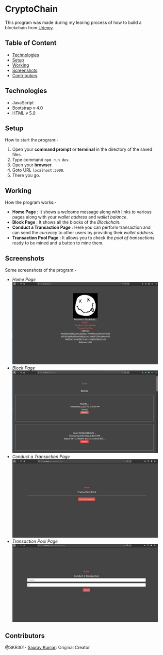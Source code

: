 # CryptoChain 
  This program was made during my learing process of how to build a blockchain from [Udemy](https://www.udemy.com/course/build-blockchain-full-stack).
  
  ## Table of Content
  - [Technologies](#technologies)
  - [Setup](#setup)
  - [Working](#working)
  - [Screenshots](#screenshots)
  - [Contributors](#contributors)
  
  ## Technologies
  - JavaScript
  - Bootstrap v 4.0
  - HTML v 5.0
  
  ## Setup
  How to start the program:-
  1. Open your **command prompt** or **terminal** in the directory of the saved files.
  2. Type command `npm run dev`.
  3. Open your **browser**.
  4. Goto URL `localhost:3000`.
  5. There you go.
  
  ## Working
  How the program works:-
  - **Home Page** : It shows a welcome message along with links to various pages along with your *wallet address* and *wallet balance*.
  - **Block Page** : It shows all the blocks of the *Blockchain*.
  - **Conduct a Transaction Page** : Here you can perform transaction and can send the *currency* to other users by providing their *wallet address*.
  - **Transaction Pool Page** : It allows you to check the *pool of transactions* ready to be mined and a button to mine them.
  
  ## Screenshots
  Some screenshots of the program:-
  - *Home Page*<br />
  ![Home Page](https://github.com/SKR301/blockchain/blob/master/ScreenShots/home.png)
  - *Block Page*<br />
  ![Block Page](https://github.com/SKR301/blockchain/blob/master/ScreenShots/block.png)
  - *Conduct a Transaction Page*<br />
  ![Conduct a Transaction Page](https://github.com/SKR301/blockchain/blob/master/ScreenShots/pool.png)
  - *Transaction Pool Page*<br />
  ![Transaction Pool Page](https://github.com/SKR301/blockchain/blob/master/ScreenShots/transaction.png)
  
  ## Contributors
  @SKR301- [Saurav Kumar](https://github.com/SKR301): Original Creator
